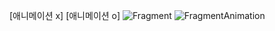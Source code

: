 [애니메이션 x]                               [애니메이션 o]
![Fragment](https://user-images.githubusercontent.com/29132574/124438306-fccad300-ddb2-11eb-9edd-df13fe5d40ed.gif)
![FragmentAnimation](https://user-images.githubusercontent.com/29132574/124438312-ff2d2d00-ddb2-11eb-819b-e385998a21bd.gif)
